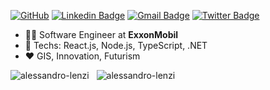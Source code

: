 
[![GitHub](https://img.shields.io/github/followers/alessandro-lenzi?label=alessandro-lenzi&logo=github&style=social)](https://github.com/alessandro-lenzi)
[![Linkedin Badge](https://img.shields.io/badge/-LinkedIn-blue?style=flat-square&logo=Linkedin&logoColor=white&link=https://www.linkedin.com/in/alessandrolenzi/)](https://www.linkedin.com/in/alessandrolenzi/)
[![Gmail Badge](https://img.shields.io/badge/-Gmail-c14438?style=flat-square&logo=Gmail&logoColor=white&link=mailto:alessandro@orra.com.br)](mailto:alessandro@orra.com.br)
[![Twitter Badge](https://img.shields.io/twitter/follow/alessandrolenzi?style=social)](https://twitter.com/alessandrolenzi)

<!-- For more informations feel free to look at my website https://www.alessandrolenzi.com.br/
-->

- :office_worker: Software Engineer at **ExxonMobil**
- :blue_heart: Techs: React.js, Node.js, TypeScript, .NET
- :heart: GIS, Innovation, Futurism

<p>
  <img align="top" src="https://github-readme-stats.vercel.app/api?username=alessandro-lenzi&show_icons=true&theme=rose_pine&locale=en&layout=compact" alt="alessandro-lenzi" />
  &nbsp;
  <img align="top" src="https://github-readme-stats.vercel.app/api/top-langs?username=alessandro-lenzi&show_icons=true&theme=rose_pine&locale=en&layout=compact" alt="alessandro-lenzi" />
</p>

<!--
**alessandro-lenzi/alessandro-lenzi** is a ✨ _special_ ✨ repository because its `README.md` (this file) appears on your GitHub profile.

Here are some ideas to get you started:

- 🔭 I’m currently working on ...
- 🌱 I’m currently learning ...
- 👯 I’m looking to collaborate on ...
- 🤔 I’m looking for help with ...
- 💬 Ask me about ...
- 📫 How to reach me: ...
- 😄 Pronouns: ...
- ⚡ Fun fact: ...
-->
